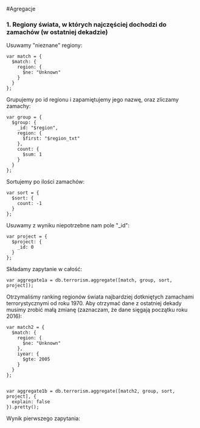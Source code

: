 #Agregacje

### 1. Regiony świata, w których najczęściej dochodzi do zamachów (w ostatniej dekadzie)


Usuwamy "nieznane" regiony:
```
var match = {
  $match: {
    region: {
      $ne: "Unknown"
    }
  }
};
```

Grupujemy po id regionu i zapamiętujemy jego nazwę, oraz zliczamy zamachy:
```
var group = {
  $group: {
    _id: "$region",
    region: {
      $first: "$region_txt"
    },
    count: {
      $sum: 1
    }
  }
};
```

Sortujemy po ilości zamachów:
```
var sort = {
  $sort: {
    count: -1
  }
};
```

Usuwamy z wyniku niepotrzebne nam pole "_id":
```
var project = {
  $project: {
    _id: 0
  }
};
```

Składamy zapytanie w całość:
```
var aggregate1a = db.terrorism.aggregate([match, group, sort, project]);

```

Otrzymaliśmy ranking regionów świata najbardziej dotkniętych zamachami terrorystycznymi od roku 1970. Aby otrzymać dane z ostatniej dekady musimy zrobić małą zmianę (zaznaczam, że dane sięgają początku roku 2016):
```
var match2 = {
  $match: {
    region: {
      $ne: "Unknown"
    },
    iyear: {
      $gte: 2005
    }
  }
};


var aggregate1b = db.terrorism.aggregate([match2, group, sort, project], {
  explain: false
}).pretty();
```

Wynik pierwszego zapytania:




